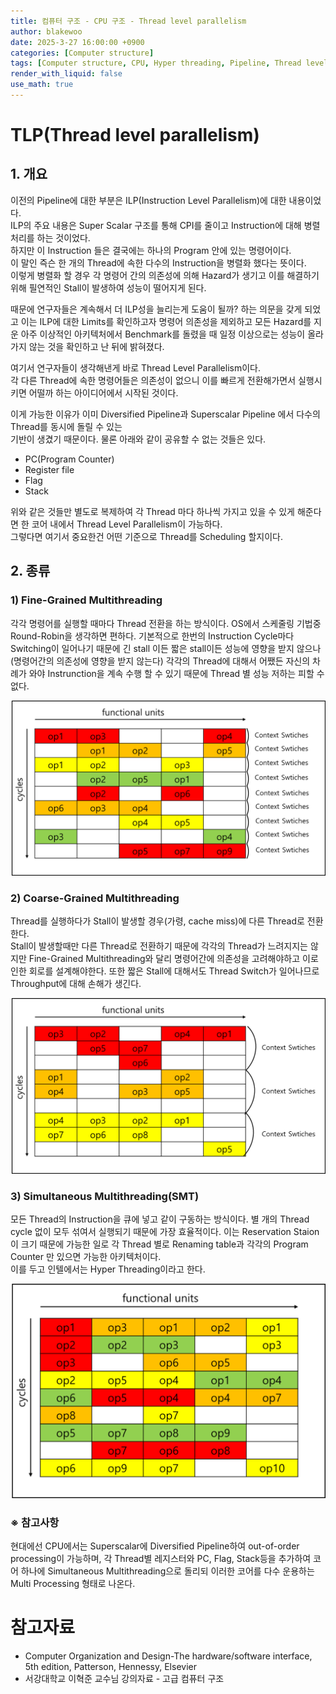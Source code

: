 ```yaml
---
title: 컴퓨터 구조 - CPU 구조 - Thread level parallelism
author: blakewoo
date: 2025-3-27 16:00:00 +0900
categories: [Computer structure]
tags: [Computer structure, CPU, Hyper threading, Pipeline, Thread level parallelism] 
render_with_liquid: false
use_math: true
---
```


# TLP(Thread level parallelism)

## 1. 개요
이전의 Pipeline에 대한 부분은 ILP(Instruction Level Parallelism)에 대한 내용이었다.   
ILP의 주요 내용은 Super Scalar 구조를 통해 CPI를 줄이고 Instruction에 대해 병렬 처리를 하는 것이었다.   
하지만 이 Instruction 들은 결국에는 하나의 Program 안에 있는 명령어이다.   
이 말인 즉슨 한 개의 Thread에 속한 다수의 Instruction을 병렬화 했다는 뜻이다.   
이렇게 병렬화 할 경우 각 명령어 간의 의존성에 의해 Hazard가 생기고 이를 해결하기 위해 필연적인 Stall이 발생하여
성능이 떨어지게 된다.   

때문에 연구자들은 계속해서 더 ILP성을 늘리는게 도움이 될까? 하는 의문을 갖게 되었고
이는 ILP에 대한 Limits를 확인하고자 명령어 의존성을 제외하고 모든 Hazard를 지운 아주 이상적인
아키텍처에서 Benchmark를 돌렸을 때 일정 이상으로는 성능이 올라가지 않는 것을 확인하고 난 뒤에 밝혀졌다.

여기서 연구자들이 생각해낸게 바로 Thread Level Parallelism이다.   
각 다른 Thread에 속한 명령어들은 의존성이 없으니 이를 빠르게 전환해가면서 실행시키면 어떨까 하는 아이디어에서 시작된 것이다.

이게 가능한 이유가 이미 Diversified Pipeline과 Superscalar Pipeline 에서 다수의 Thread를 동시에 돌릴 수 있는   
기반이 생겼기 때문이다. 물론 아래와 같이 공유할 수 없는 것들은 있다.

- PC(Program Counter)
- Register file
- Flag
- Stack

위와 같은 것들만 별도로 복제하여 각 Thread 마다 하나씩 가지고 있을 수 있게 해준다면 한 코어 내에서
Thread Level Parallelism이 가능하다.   
그렇다면 여기서 중요한건 어떤 기준으로 Thread를 Scheduling 할지이다.

## 2. 종류
### 1) Fine-Grained Multithreading
각각 명령어를 실행할 때마다 Thread 전환을 하는 방식이다. OS에서 스케줄링 기법중
Round-Robin을 생각하면 편하다. 기본적으로 한번의 Instruction Cycle마다 Switching이 일어나기 때문에
긴 stall 이든 짧은 stall이든 성능에 영향을 받지 않으나(명령어간의 의존성에 영향을 받지 않는다)
각각의 Thread에 대해서 어쨌든 자신의 차례가 와야 Instrunction을 계속 수행 할 수 있기 때문에 Thread 별 성능 저하는 피할 수 없다.

![img.png](/assets/blog/cs/cpu_structure/TLP/img.png)

### 2) Coarse-Grained Multithreading
Thread를 실행하다가 Stall이 발생할 경우(가령, cache miss)에 다른 Thread로 전환한다.   
Stall이 발생할때만 다른 Thread로 전환하기 때문에 각각의 Thread가 느려지지는 않지만
Fine-Grained Multithreading와 달리 명령어간에 의존성을 고려해야하고 이로인한 회로를 설계해야한다.
또한 짧은 Stall에 대해서도 Thread Switch가 일어나므로 Throughput에 대해 손해가 생긴다.

![img_1.png](/assets/blog/cs/cpu_structure/TLP/img_1.png)

### 3) Simultaneous Multithreading(SMT)
모든 Thread의 Instruction을 큐에 넣고 같이 구동하는 방식이다. 별 개의 Thread cycle 없이 모두 섞여서
실행되기 때문에 가장 효율적이다.
이는 Reservation Staion이 크기 때문에 가능한 일로 각 Thread 별로 Renaming table과 각각의 Program Counter
만 있으면 가능한 아키텍처이다.   
이를 두고 인텔에서는 Hyper Threading이라고 한다.

![img_2.png](/assets/blog/cs/cpu_structure/TLP/img_2.png)

### ※ 참고사항
현대에선 CPU에서는 Superscalar에 Diversified Pipeline하여 out-of-order processing이 가능하며,
각 Thread별 레지스터와 PC, Flag, Stack등을 추가하여 코어 하나에 Simultaneous Multithreading으로 돌리되
이러한 코어를 다수 운용하는 Multi Processing 형태로 나온다.


# 참고자료
- Computer Organization and Design-The hardware/software interface, 5th edition, Patterson, Hennessy, Elsevier
- 서강대학교 이혁준 교수님 강의자료 - 고급 컴퓨터 구조
